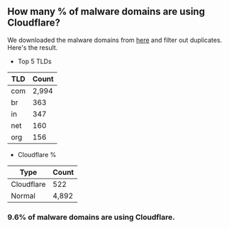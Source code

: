 ## How many % of malware domains are using Cloudflare?


We downloaded the malware domains from [here](https://urlhaus.abuse.ch) and filter out duplicates.
Here's the result.


[//]: # (start replacement)


- Top 5 TLDs

| TLD | Count |
| --- | --- |
| com | 2,994 |
| br | 363 |
| in | 347 |
| net | 160 |
| org | 156 |


- Cloudflare %

| Type | Count |
| --- | --- |
| Cloudflare | 522 |
| Normal | 4,892 |


### 9.6% of malware domains are using Cloudflare.